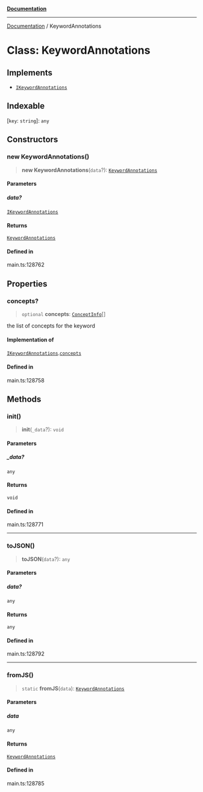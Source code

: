 [**Documentation**](../README.md)

***

[Documentation](../README.md) / KeywordAnnotations

# Class: KeywordAnnotations

## Implements

- [`IKeywordAnnotations`](../interfaces/IKeywordAnnotations.md)

## Indexable

 \[`key`: `string`\]: `any`

## Constructors

### new KeywordAnnotations()

> **new KeywordAnnotations**(`data`?): [`KeywordAnnotations`](KeywordAnnotations.md)

#### Parameters

##### data?

[`IKeywordAnnotations`](../interfaces/IKeywordAnnotations.md)

#### Returns

[`KeywordAnnotations`](KeywordAnnotations.md)

#### Defined in

main.ts:128762

## Properties

### concepts?

> `optional` **concepts**: [`ConceptInfo`](ConceptInfo.md)[]

the list of concepts for the keyword

#### Implementation of

[`IKeywordAnnotations`](../interfaces/IKeywordAnnotations.md).[`concepts`](../interfaces/IKeywordAnnotations.md#concepts)

#### Defined in

main.ts:128758

## Methods

### init()

> **init**(`_data`?): `void`

#### Parameters

##### \_data?

`any`

#### Returns

`void`

#### Defined in

main.ts:128771

***

### toJSON()

> **toJSON**(`data`?): `any`

#### Parameters

##### data?

`any`

#### Returns

`any`

#### Defined in

main.ts:128792

***

### fromJS()

> `static` **fromJS**(`data`): [`KeywordAnnotations`](KeywordAnnotations.md)

#### Parameters

##### data

`any`

#### Returns

[`KeywordAnnotations`](KeywordAnnotations.md)

#### Defined in

main.ts:128785
